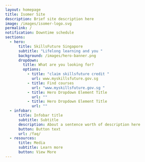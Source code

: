 ```yaml
---
layout: homepage
title: Isomer Site
description: Brief site description here
image: /images/isomer-logo.svg
permalink: /
notification: Downtime schedule
sections:
  - hero:
      title: SkillsFuture Singapore
      subtitle: "Lifelong learning and you "
      background: /images/hero-banner.png
      dropdown:
        title: What are you looking for?
        options:
          - title: "claim skillsfuture credit "
            url: www.myskillsfuture.gov.sg
          - title: Find courses
            url: "www.myskillsfuture.gov.sg "
          - title: Hero Dropdown Element Title
            url: ""
          - title: Hero Dropdown Element Title
            url: ""
  - infobar:
      title: Infobar title
      subtitle: Subtitle
      description: About a sentence worth of description here
      button: Button text
      url: /faq/
  - resources:
      title: Media
      subtitle: Learn more
      button: View More
---
```

